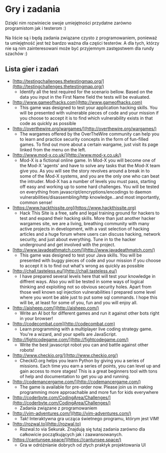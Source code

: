 # Gry i zadania

Dzięki nim rozwiniecie swoje umiejętności przydatne zarówno programistom jak i testerom :\)

Na liście są i będą zadania związane czysto z programowaniem, ponieważ ta umiejętność jest też bardzo ważna dla części testerów. A dla tych, którzy nie są nim zainteresowani może być przyjemnym zastępstwem dla rundy szachów :\)

## Lista gier i zadań

* [http://testingchallenges.thetestingmap.org/](http://testingchallenges.thetestingmap.org/)
  * Identify all the test required for the scenario bellow. Based on the data you input in the First Name field the tests will be evaluated. 
* [http://www.gameofhacks.com](http://www.gameofhacks.com)
  * This game was designed to test your application hacking skills. You will be presented with vulnerable pieces of code and your mission if you choose to accept it is to find which vulnerability exists in that code as quickly as possible 
* [http://overthewire.org/wargames/](http://overthewire.org/wargames/)
  * The wargames offered by the OverTheWire community can help you to learn and practice security concepts in the form of fun-filled games. To find out more about a certain wargame, just visit its page linked from the menu on the left. 
* [http://www.mod-x.co.uk/](http://www.mod-x.co.uk/)
  * Mod-X is a fictional online game. In Mod-X you will become one of the Mod-X 'agents' and have to solve any tasks that the Mod-X team give you. As you will see the story revolves around a break in to some of the Mod-X systems, and you are the only one who can beat the intruder. Mod-X has a number of levels you must pass, starting off easy and working up to some hard challenges. You will be tested on everything from javascript/encryptions/encodings to daemon vulnerabilities/disassembling/http knowledge...and most importantly, common sense! 
* [https://www.hackthissite.org](https://www.hackthissite.org)
  * Hack This Site is a free, safe and legal training ground for hackers to test and expand their hacking skills. More than just another hacker wargames site, we are a living, breathing community with many active projects in development, with a vast selection of hacking articles and a huge forum where users can discuss hacking, network security, and just about everything. Tune in to the hacker underground and get involved with the project. 
* [http://www.javadeathmatch.com/](http://www.javadeathmatch.com/)
  * This game was designed to test your Java skills. You will be presented with buggy pieces of code and your mission if you choose to accept it is to find out what's wrong as quickly as possible 
* [http://chall.tasteless.eu/](http://chall.tasteless.eu/)
  * I have prepared several levels here that will test your knowledge in diffrent ways. Also you will be tested in some ways of logical thinking and exploiting not so obvious security holes. Apart from those well known sql injection vulnerabilities I prepared some level where you wont be able just to put some sql commands. I hope this will be, at least for some of you, fun and you will enjoy all. 
* [http://aisheep.com/](http://aisheep.com/)
  * Write an AI bot for different games and run it against other bots right in your browser! 
* [http://codecombat.com](http://codecombat.com)
  * Learn programming with a multiplayer live coding strategy game. You're a wizard, and your spells are JavaScript. 
* [http://fightcodegame.com/](http://fightcodegame.com/)
  * Write the best javascript robot you can and battle against other robots! 
* [http://www.checkio.org/](http://www.checkio.org/)
  * CheckiO.org helps you learn Python by giving you a series of missions. Each time you earn a series of points, you can level up and gain access to more stages! This is a great beginners tool with tons of help and documentation to get you up and running. 
* [http://codemancergame.com/](http://codemancergame.com/)
  * The game is available for pre-order now. Please join us in making programming more approachable and more fun for kids everywhere 
* [http://coderbyte.com/CodingArea/Challenges/](http://coderbyte.com/CodingArea/Challenges/)
  * Zadania związane z programowaniem 
* [http://vim-adventures.com/](http://vim-adventures.com/)
  * Tak! Interaktywna gra ucząca świetnego programu, którym jest VIM!
* [http://rozwal.to](http://rozwal.to)
  * Rozwal.to via Sekurak. Znajdują się tutaj zadania zarówno dla całkowicie początkujących jak i zaawansowanych.
* [https://cantunsee.space/](https://cantunsee.space/)
  * Gra w odróżnianie dobrych od złych praktyk projektowania UI


